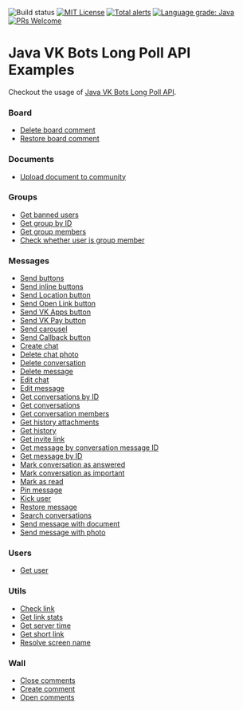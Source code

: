![Build status](https://github.com/yvasyliev/java-vk-bots-long-poll-api-examples/actions/workflows/build-maven-project.yml/badge.svg?branch=master)
[![MIT License](http://img.shields.io/badge/license-MIT-blue.svg?style=flat)](https://github.com/yvasyliev/java-vk-bots-long-poll-api-examples/blob/master/LICENSE)
[![Total alerts](https://img.shields.io/lgtm/alerts/g/yvasyliev/java-vk-bots-long-poll-api-examples.svg?logo=lgtm&logoWidth=18)](https://lgtm.com/projects/g/yvasyliev/java-vk-bots-long-poll-api-examples/alerts/)
[![Language grade: Java](https://img.shields.io/lgtm/grade/java/g/yvasyliev/java-vk-bots-long-poll-api-examples.svg?logo=lgtm&logoWidth=18)](https://lgtm.com/projects/g/yvasyliev/java-vk-bots-long-poll-api-examples/context:java)
[![PRs Welcome](https://img.shields.io/badge/PRs-welcome-brightgreen.svg?style=flat)](http://makeapullrequest.com)
# Java VK Bots Long Poll API Examples

Checkout the usage of [Java VK Bots Long Poll API](https://github.com/yvasyliev/java-vk-bots-long-poll-api).
### Board
* [Delete board comment](https://github.com/yvasyliev/java-vk-bots-long-poll-api-examples/blob/master/src/main/java/bot/longpoll/examples/board/DeleteBoardCommentExample.java)
* [Restore board comment](https://github.com/yvasyliev/java-vk-bots-long-poll-api-examples/blob/master/src/main/java/bot/longpoll/examples/board/RestoreBoardCommentExample.java)
### Documents
* [Upload document to community](https://github.com/yvasyliev/java-vk-bots-long-poll-api-examples/blob/master/src/main/java/bot/longpoll/examples/doc/UploadWallDocument.java)
### Groups
* [Get banned users](https://github.com/yvasyliev/java-vk-bots-long-poll-api-examples/blob/master/src/main/java/bot/longpoll/examples/groups/GetBannedExample.java)
* [Get group by ID](https://github.com/yvasyliev/java-vk-bots-long-poll-api-examples/blob/master/src/main/java/bot/longpoll/examples/groups/GetByIdExample.java)
* [Get group members](https://github.com/yvasyliev/java-vk-bots-long-poll-api-examples/blob/master/src/main/java/bot/longpoll/examples/groups/GetMembersExample.java)
* [Check whether user is group member](https://github.com/yvasyliev/java-vk-bots-long-poll-api-examples/blob/master/src/main/java/bot/longpoll/examples/groups/IsMemberExample.java)
### Messages
* [Send buttons](https://github.com/yvasyliev/java-vk-bots-long-poll-api-examples/blob/master/src/main/java/bot/longpoll/examples/messages/ButtonsExample.java)
* [Send inline buttons](https://github.com/yvasyliev/java-vk-bots-long-poll-api-examples/blob/master/src/main/java/bot/longpoll/examples/messages/InlineButtonsExample.java)
* [Send Location button](https://github.com/yvasyliev/java-vk-bots-long-poll-api-examples/blob/master/src/main/java/bot/longpoll/examples/messages/LocationButtonExample.java)
* [Send Open Link button](https://github.com/yvasyliev/java-vk-bots-long-poll-api-examples/blob/master/src/main/java/bot/longpoll/examples/messages/OpenLinkButtonExample.java)
* [Send VK Apps button](https://github.com/yvasyliev/java-vk-bots-long-poll-api-examples/blob/master/src/main/java/bot/longpoll/examples/messages/VKAppsButtonExample.java)
* [Send VK Pay button](https://github.com/yvasyliev/java-vk-bots-long-poll-api-examples/blob/master/src/main/java/bot/longpoll/examples/messages/VkPayButton.java)
* [Send carousel](https://github.com/yvasyliev/java-vk-bots-long-poll-api-examples/blob/master/src/main/java/bot/longpoll/examples/messages/CarouselExample.java)
* [Send Callback button](https://github.com/yvasyliev/java-vk-bots-long-poll-api-examples/blob/master/src/main/java/bot/longpoll/examples/messages/CallbackButtonExample.java)
* [Create chat](https://github.com/yvasyliev/java-vk-bots-long-poll-api-examples/blob/master/src/main/java/bot/longpoll/examples/messages/CreateChatExample.java)
* [Delete chat photo](https://github.com/yvasyliev/java-vk-bots-long-poll-api-examples/blob/master/src/main/java/bot/longpoll/examples/messages/DeleteChatPhotoExample.java)
* [Delete conversation](https://github.com/yvasyliev/java-vk-bots-long-poll-api-examples/blob/master/src/main/java/bot/longpoll/examples/messages/DeleteConversationExample.java)
* [Delete message](https://github.com/yvasyliev/java-vk-bots-long-poll-api-examples/blob/master/src/main/java/bot/longpoll/examples/messages/DeleteMessageExample.java)
* [Edit chat](https://github.com/yvasyliev/java-vk-bots-long-poll-api-examples/blob/master/src/main/java/bot/longpoll/examples/messages/EditChatExample.java)
* [Edit message](https://github.com/yvasyliev/java-vk-bots-long-poll-api-examples/blob/master/src/main/java/bot/longpoll/examples/messages/EditMessageExample.java)
* [Get conversations by ID](https://github.com/yvasyliev/java-vk-bots-long-poll-api-examples/blob/master/src/main/java/bot/longpoll/examples/messages/GetConversationsByIdExample.java)
* [Get conversations](https://github.com/yvasyliev/java-vk-bots-long-poll-api-examples/blob/master/src/main/java/bot/longpoll/examples/messages/GetConversationsExample.java)
* [Get conversation members](https://github.com/yvasyliev/java-vk-bots-long-poll-api-examples/blob/master/src/main/java/bot/longpoll/examples/messages/GetConversationMembersExample.java)
* [Get history attachments](https://github.com/yvasyliev/java-vk-bots-long-poll-api-examples/blob/master/src/main/java/bot/longpoll/examples/messages/GetHistoryAttachmentsExample.java)
* [Get history](https://github.com/yvasyliev/java-vk-bots-long-poll-api-examples/blob/master/src/main/java/bot/longpoll/examples/messages/GetHistoryExample.java)
* [Get invite link](https://github.com/yvasyliev/java-vk-bots-long-poll-api-examples/blob/master/src/main/java/bot/longpoll/examples/messages/GetInviteLinkExample.java)
* [Get message by conversation message ID](https://github.com/yvasyliev/java-vk-bots-long-poll-api-examples/blob/master/src/main/java/bot/longpoll/examples/messages/GetMessageByConversationMessageIdExample.java)
* [Get message by ID](https://github.com/yvasyliev/java-vk-bots-long-poll-api-examples/blob/master/src/main/java/bot/longpoll/examples/messages/GetMessageByIdExample.java)
* [Mark conversation as answered](https://github.com/yvasyliev/java-vk-bots-long-poll-api-examples/blob/master/src/main/java/bot/longpoll/examples/messages/MarkAsAnsweredConversationExample.java)
* [Mark conversation as important](https://github.com/yvasyliev/java-vk-bots-long-poll-api-examples/blob/master/src/main/java/bot/longpoll/examples/messages/MarkAsImportantConversationExample.java)
* [Mark as read](https://github.com/yvasyliev/java-vk-bots-long-poll-api-examples/blob/master/src/main/java/bot/longpoll/examples/messages/MarkAsReadExample.java)
* [Pin message](https://github.com/yvasyliev/java-vk-bots-long-poll-api-examples/blob/master/src/main/java/bot/longpoll/examples/messages/PinMessageExample.java)
* [Kick user](https://github.com/yvasyliev/java-vk-bots-long-poll-api-examples/blob/master/src/main/java/bot/longpoll/examples/messages/RemoveChatUserExample.java)
* [Restore message](https://github.com/yvasyliev/java-vk-bots-long-poll-api-examples/blob/master/src/main/java/bot/longpoll/examples/messages/RestoreMessageExample.java)
* [Search conversations](https://github.com/yvasyliev/java-vk-bots-long-poll-api-examples/blob/master/src/main/java/bot/longpoll/examples/messages/SearchConversationsExample.java)
* [Send message with document](https://github.com/yvasyliev/java-vk-bots-long-poll-api-examples/blob/master/src/main/java/bot/longpoll/examples/messages/DocumentExample.java)
* [Send message with photo](https://github.com/yvasyliev/java-vk-bots-long-poll-api-examples/blob/master/src/main/java/bot/longpoll/examples/messages/PhotoExample.java)
### Users
* [Get user](https://github.com/yvasyliev/java-vk-bots-long-poll-api-examples/blob/master/src/main/java/bot/longpoll/examples/users/GetUserExample.java)
### Utils
* [Check link](https://github.com/yvasyliev/java-vk-bots-long-poll-api-examples/blob/master/src/main/java/bot/longpoll/examples/utils/CheckLinkExample.java)
* [Get link stats](https://github.com/yvasyliev/java-vk-bots-long-poll-api-examples/blob/master/src/main/java/bot/longpoll/examples/utils/GetLinkStatsExample.java)
* [Get server time](https://github.com/yvasyliev/java-vk-bots-long-poll-api-examples/blob/master/src/main/java/bot/longpoll/examples/utils/GetServerTimeExample.java)
* [Get short link](https://github.com/yvasyliev/java-vk-bots-long-poll-api-examples/blob/master/src/main/java/bot/longpoll/examples/utils/GetShortLinkExample.java)
* [Resolve screen name](https://github.com/yvasyliev/java-vk-bots-long-poll-api-examples/blob/master/src/main/java/bot/longpoll/examples/utils/ResolveScreenNameExample.java)
### Wall
* [Close comments](https://github.com/yvasyliev/java-vk-bots-long-poll-api-examples/blob/master/src/main/java/bot/longpoll/examples/wall/CloseCommentsExample.java)
* [Create comment](https://github.com/yvasyliev/java-vk-bots-long-poll-api-examples/blob/master/src/main/java/bot/longpoll/examples/wall/CreateCommentExample.java)
* [Open comments](https://github.com/yvasyliev/java-vk-bots-long-poll-api-examples/blob/master/src/main/java/bot/longpoll/examples/wall/OpenCommentsExample.java)
